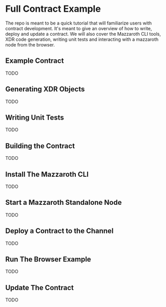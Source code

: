 # Full Contract Example

The repo is meant to be a quick tutorial that will familiarize users with
contract development. It's meant to give an overview of how to write, deploy and
update a contract. We will also cover the Mazzaroth CLI tools, XDR code
generation, writing unit tests and interacting with a mazzaroth node from the
browser.

## Example Contract

TODO

## Generating XDR Objects

TODO

## Writing Unit Tests

TODO

## Building the Contract

TODO

## Install The Mazzaroth CLI

TODO

## Start a Mazzaroth Standalone Node

TODO

## Deploy a Contract to the Channel

TODO

## Run The Browser Example

TODO

## Update The Contract

TODO

